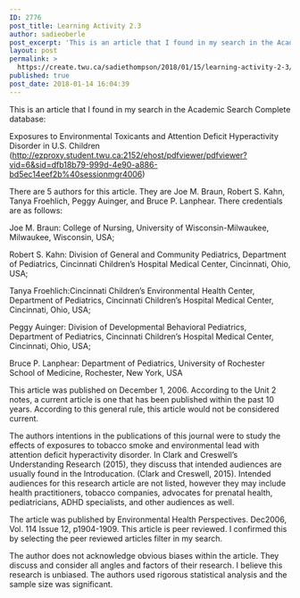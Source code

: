 ```yaml
---
ID: 2776
post_title: Learning Activity 2.3
author: sadieoberle
post_excerpt: 'This is an article that I found in my search in the Academic Search Complete database: Exposures to Environmental Toxicants and Attention Deficit Hyperactivity Disorder in U.S. Children (http://ezproxy.student.twu.ca:2152/ehost/pdfviewer/pdfviewer?vid=6&amp;sid=dfb18b79-999d-4e90-a886-bd5ec14eef2b%40sessionmgr4006) There are 5 authors for this article. They are Joe M. Braun, Robert S. Kahn, Tanya Froehlich, Peggy Auinger, and Bruce P. Lanphear. There credentials are &hellip; <p><a href="https://create.twu.ca/sadiethompson/2018/01/15/learning-activity-2-3/">Continue reading<span> "Learning Activity 2.3"</span></a></p>'
layout: post
permalink: >
  https://create.twu.ca/sadiethompson/2018/01/15/learning-activity-2-3/
published: true
post_date: 2018-01-14 16:04:39
---
```

<p><span style="font-weight: 400">This is an article that I found in my search in the Academic Search Complete database:</span></p>
<p><span style="font-weight: 400">Exposures to Environmental Toxicants and Attention Deficit Hyperactivity Disorder in U.S. Children (</span><a href="http://ezproxy.student.twu.ca:2152/ehost/pdfviewer/pdfviewer?vid=6&amp;sid=dfb18b79-999d-4e90-a886-bd5ec14eef2b%40sessionmgr4006"><span style="font-weight: 400">http://ezproxy.student.twu.ca:2152/ehost/pdfviewer/pdfviewer?vid=6&amp;sid=dfb18b79-999d-4e90-a886-bd5ec14eef2b%40sessionmgr4006</span></a><span style="font-weight: 400">)</span></p>
<p><span style="font-weight: 400">There are 5 authors for this article. They are Joe M. Braun, Robert S. Kahn, Tanya Froehlich, Peggy Auinger, and Bruce P. Lanphear. There credentials are as follows:</span></p>
<p><span style="font-weight: 400">Joe M. Braun: College of Nursing, University of Wisconsin-Milwaukee, Milwaukee, Wisconsin, USA; </span></p>
<p><span style="font-weight: 400">Robert S. Kahn: Division of General and Community Pediatrics, Department of Pediatrics, Cincinnati Children’s Hospital Medical Center, Cincinnati, Ohio, USA; </span></p>
<p><span style="font-weight: 400">Tanya Froehlich:Cincinnati Children’s Environmental Health Center, Department of Pediatrics, Cincinnati Children’s Hospital Medical Center, Cincinnati, Ohio, USA;</span></p>
<p><span style="font-weight: 400">Peggy Auinger: Division of Developmental Behavioral Pediatrics, Department of Pediatrics, Cincinnati Children’s Hospital Medical Center, Cincinnati, Ohio, USA; </span></p>
<p><span style="font-weight: 400">Bruce P. Lanphear: Department of Pediatrics, University of Rochester School of Medicine, Rochester, New York, USA</span></p>
<p><span style="font-weight: 400">This article was published on December 1, 2006. According to the Unit 2 notes, a current article is one that has been published within the past 10 years. According to this general rule, this article would not be considered current. </span></p>
<p><span style="font-weight: 400">The authors intentions in the publications of this journal were to study the effects of exposures to tobacco smoke and environmental lead with attention deficit hyperactivity disorder. In Clark and Creswell’s Understanding Research (2015), they discuss that intended audiences are usually found in the Introducation. (Clark and Creswell, 2015). Intended audiences for this research article are not listed, however they may include health practitioners, tobacco companies, advocates for prenatal health, pediatricians, ADHD specialists, and other audiences as well. </span></p>
<p><span style="font-weight: 400">The article was published by Environmental Health Perspectives. Dec2006, Vol. 114 Issue 12, p1904-1909. This article is peer reviewed. I confirmed this by selecting the peer reviewed articles filter in my search. </span></p>
<p><span style="font-weight: 400">The author does not acknowledge obvious biases within the article. They discuss and consider all angles and factors of their research. I believe this research is unbiased. The authors used rigorous statistical analysis and the sample size was significant. </span></p>